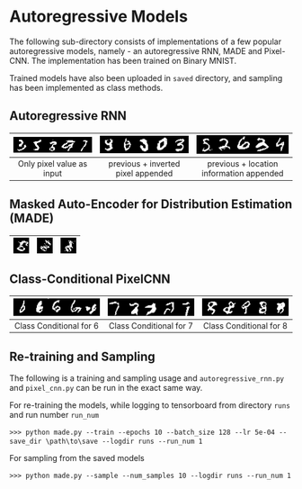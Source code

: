 # Autoregressive Models

The following sub-directory consists of implementations of a few popular autoregressive models, namely - an autoregressive RNN, MADE and Pixel-CNN. The implementation has been trained on Binary MNIST. 

Trained models have also been uploaded in `saved` directory, and sampling has been implemented as class methods. 

## Autoregressive RNN 

|<img src="demonstrations/ar_rnn_sample_1.png" alt="drawing" width="300"/>|<img src="demonstrations/ar_rnn_sample_2.png" alt="drawing" width="300"/> |<img src="demonstrations/ar_rnn_sample_3.png" alt="drawing" width="300"/> |
|:---:|:----:|:----:|
| Only pixel value as input | previous + inverted pixel appended | previous + location information appended | 

## Masked Auto-Encoder for Distribution Estimation (MADE)

|<img align='left' src="demonstrations/made_sample_1.png" alt="drawing"/>|<img align='center' src="demonstrations/made_sample_2.png" alt="drawing"/> |<img align='right' src="demonstrations/made_sample_3.png" alt="drawing"/> |
|:---:|:----:|:----:|


## Class-Conditional PixelCNN

|<img src="demonstrations/pixel_cnn_6.png" alt="drawing" width="300"/>|<img src="demonstrations/pixel_cnn_7.png" alt="drawing" width="300"/> |<img src="demonstrations/pixel_cnn_8.png" alt="drawing" width="300"/> |
|:---:|:----:|:----:|
| Class Conditional for 6 | Class Conditional for 7 | Class Conditional for 8 | 

## Re-training and Sampling

The following is a training and sampling usage and `autoregressive_rnn.py` and `pixel_cnn.py` can be run in the exact same way. 

For re-training the models, while logging to tensorboard from directory `runs` and run number `run_num`

    >>> python made.py --train --epochs 10 --batch_size 128 --lr 5e-04 --save_dir \path\to\save --logdir runs --run_num 1
    
For sampling from the saved models 

    >>> python made.py --sample --num_samples 10 --logdir runs --run_num 1
